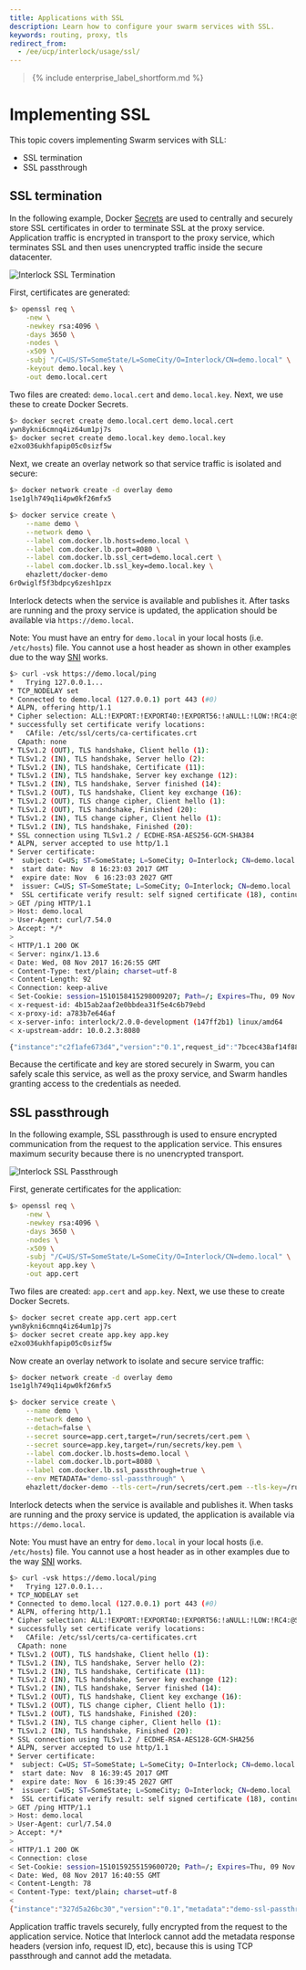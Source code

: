 ```yaml
---
title: Applications with SSL
description: Learn how to configure your swarm services with SSL.
keywords: routing, proxy, tls
redirect_from:
  - /ee/ucp/interlock/usage/ssl/
---
```


>{% include enterprise_label_shortform.md %}

# Implementing SSL
This topic covers implementing Swarm services with SLL:

- SSL termination
- SSL passthrough

## SSL termination
In the following example, Docker [Secrets](https://docs.docker.com/engine/swarm/secrets/)
are used to centrally and securely store SSL certificates in order to terminate SSL at the proxy service.
Application traffic is encrypted in transport to the proxy service, which terminates SSL and then
uses unencrypted traffic inside the secure datacenter.

![Interlock SSL Termination](../../images/interlock_ssl_termination.png)

First, certificates are generated:

```bash
$> openssl req \
    -new \
    -newkey rsa:4096 \
    -days 3650 \
    -nodes \
    -x509 \
    -subj "/C=US/ST=SomeState/L=SomeCity/O=Interlock/CN=demo.local" \
    -keyout demo.local.key \
    -out demo.local.cert
```

Two files are created: `demo.local.cert` and `demo.local.key`.  Next, we
 use these to create Docker Secrets.

```bash
$> docker secret create demo.local.cert demo.local.cert
ywn8ykni6cmnq4iz64um1pj7s
$> docker secret create demo.local.key demo.local.key
e2xo036ukhfapip05c0sizf5w
```

Next, we create an overlay network so that service traffic is isolated and secure:

```bash
$> docker network create -d overlay demo
1se1glh749q1i4pw0kf26mfx5
```

```bash
$> docker service create \
    --name demo \
    --network demo \
    --label com.docker.lb.hosts=demo.local \
    --label com.docker.lb.port=8080 \
    --label com.docker.lb.ssl_cert=demo.local.cert \
    --label com.docker.lb.ssl_key=demo.local.key \
    ehazlett/docker-demo
6r0wiglf5f3bdpcy6zesh1pzx
```

Interlock detects when the service is available and publishes it. After tasks are running
and the proxy service is updated, the application should be available via `https://demo.local`.

Note: You must have an entry for `demo.local` in your local hosts (i.e. `/etc/hosts`) file.
You cannot use a host header as shown in other examples due to the way [SNI](https://tools.ietf.org/html/rfc3546#page-8) works.

```bash
$> curl -vsk https://demo.local/ping
*   Trying 127.0.0.1...
* TCP_NODELAY set
* Connected to demo.local (127.0.0.1) port 443 (#0)
* ALPN, offering http/1.1
* Cipher selection: ALL:!EXPORT:!EXPORT40:!EXPORT56:!aNULL:!LOW:!RC4:@STRENGTH
* successfully set certificate verify locations:
*   CAfile: /etc/ssl/certs/ca-certificates.crt
  CApath: none
* TLSv1.2 (OUT), TLS handshake, Client hello (1):
* TLSv1.2 (IN), TLS handshake, Server hello (2):
* TLSv1.2 (IN), TLS handshake, Certificate (11):
* TLSv1.2 (IN), TLS handshake, Server key exchange (12):
* TLSv1.2 (IN), TLS handshake, Server finished (14):
* TLSv1.2 (OUT), TLS handshake, Client key exchange (16):
* TLSv1.2 (OUT), TLS change cipher, Client hello (1):
* TLSv1.2 (OUT), TLS handshake, Finished (20):
* TLSv1.2 (IN), TLS change cipher, Client hello (1):
* TLSv1.2 (IN), TLS handshake, Finished (20):
* SSL connection using TLSv1.2 / ECDHE-RSA-AES256-GCM-SHA384
* ALPN, server accepted to use http/1.1
* Server certificate:
*  subject: C=US; ST=SomeState; L=SomeCity; O=Interlock; CN=demo.local
*  start date: Nov  8 16:23:03 2017 GMT
*  expire date: Nov  6 16:23:03 2027 GMT
*  issuer: C=US; ST=SomeState; L=SomeCity; O=Interlock; CN=demo.local
*  SSL certificate verify result: self signed certificate (18), continuing anyway.
> GET /ping HTTP/1.1
> Host: demo.local
> User-Agent: curl/7.54.0
> Accept: */*
>
< HTTP/1.1 200 OK
< Server: nginx/1.13.6
< Date: Wed, 08 Nov 2017 16:26:55 GMT
< Content-Type: text/plain; charset=utf-8
< Content-Length: 92
< Connection: keep-alive
< Set-Cookie: session=1510158415298009207; Path=/; Expires=Thu, 09 Nov 2017 16:26:55 GMT; Max-Age=86400
< x-request-id: 4b15ab2aaf2e0bbdea31f5e4c6b79ebd
< x-proxy-id: a783b7e646af
< x-server-info: interlock/2.0.0-development (147ff2b1) linux/amd64
< x-upstream-addr: 10.0.2.3:8080

{"instance":"c2f1afe673d4","version":"0.1",request_id":"7bcec438af14f8875ffc3deab9215bc5"}
```

Because the certificate and key are stored securely in Swarm, you can safely scale this service, as well as the proxy
service, and Swarm handles granting access to the credentials as needed.

## SSL passthrough
In the following example, SSL passthrough is used to ensure encrypted communication from the request to the application
service. This ensures maximum security because there is no unencrypted transport.

![Interlock SSL Passthrough](../../images/interlock_ssl_passthrough.png)

First, generate certificates for the application:

```bash
$> openssl req \
    -new \
    -newkey rsa:4096 \
    -days 3650 \
    -nodes \
    -x509 \
    -subj "/C=US/ST=SomeState/L=SomeCity/O=Interlock/CN=demo.local" \
    -keyout app.key \
    -out app.cert
```

Two files are created: `app.cert` and `app.key`.  Next, we
 use these to create Docker Secrets.

```bash
$> docker secret create app.cert app.cert
ywn8ykni6cmnq4iz64um1pj7s
$> docker secret create app.key app.key
e2xo036ukhfapip05c0sizf5w
```

Now create an overlay network to isolate and secure service traffic:

```bash
$> docker network create -d overlay demo
1se1glh749q1i4pw0kf26mfx5
```

```bash
$> docker service create \
    --name demo \
    --network demo \
    --detach=false \
    --secret source=app.cert,target=/run/secrets/cert.pem \
    --secret source=app.key,target=/run/secrets/key.pem \
    --label com.docker.lb.hosts=demo.local \
    --label com.docker.lb.port=8080 \
    --label com.docker.lb.ssl_passthrough=true \
    --env METADATA="demo-ssl-passthrough" \
    ehazlett/docker-demo --tls-cert=/run/secrets/cert.pem --tls-key=/run/secrets/key.pem
```

Interlock detects when the service is available and publishes it. When tasks are running
and the proxy service is updated, the application is available via `https://demo.local`.

Note: You must have an entry for `demo.local` in your local hosts (i.e. `/etc/hosts`) file.
You cannot use a host header as in other examples due to the way [SNI](https://tools.ietf.org/html/rfc3546#page-8) works.

```bash
$> curl -vsk https://demo.local/ping
*   Trying 127.0.0.1...
* TCP_NODELAY set
* Connected to demo.local (127.0.0.1) port 443 (#0)
* ALPN, offering http/1.1
* Cipher selection: ALL:!EXPORT:!EXPORT40:!EXPORT56:!aNULL:!LOW:!RC4:@STRENGTH
* successfully set certificate verify locations:
*   CAfile: /etc/ssl/certs/ca-certificates.crt
  CApath: none
* TLSv1.2 (OUT), TLS handshake, Client hello (1):
* TLSv1.2 (IN), TLS handshake, Server hello (2):
* TLSv1.2 (IN), TLS handshake, Certificate (11):
* TLSv1.2 (IN), TLS handshake, Server key exchange (12):
* TLSv1.2 (IN), TLS handshake, Server finished (14):
* TLSv1.2 (OUT), TLS handshake, Client key exchange (16):
* TLSv1.2 (OUT), TLS change cipher, Client hello (1):
* TLSv1.2 (OUT), TLS handshake, Finished (20):
* TLSv1.2 (IN), TLS change cipher, Client hello (1):
* TLSv1.2 (IN), TLS handshake, Finished (20):
* SSL connection using TLSv1.2 / ECDHE-RSA-AES128-GCM-SHA256
* ALPN, server accepted to use http/1.1
* Server certificate:
*  subject: C=US; ST=SomeState; L=SomeCity; O=Interlock; CN=demo.local
*  start date: Nov  8 16:39:45 2017 GMT
*  expire date: Nov  6 16:39:45 2027 GMT
*  issuer: C=US; ST=SomeState; L=SomeCity; O=Interlock; CN=demo.local
*  SSL certificate verify result: self signed certificate (18), continuing anyway.
> GET /ping HTTP/1.1
> Host: demo.local
> User-Agent: curl/7.54.0
> Accept: */*
>
< HTTP/1.1 200 OK
< Connection: close
< Set-Cookie: session=1510159255159600720; Path=/; Expires=Thu, 09 Nov 2017 16:40:55 GMT; Max-Age=86400
< Date: Wed, 08 Nov 2017 16:40:55 GMT
< Content-Length: 78
< Content-Type: text/plain; charset=utf-8
<
{"instance":"327d5a26bc30","version":"0.1","metadata":"demo-ssl-passthrough"}
```

Application traffic travels securely, fully encrypted from the request to the application service.
Notice that Interlock cannot add the metadata response headers (version info, request ID, etc), because this is using
TCP passthrough and cannot add the metadata.
